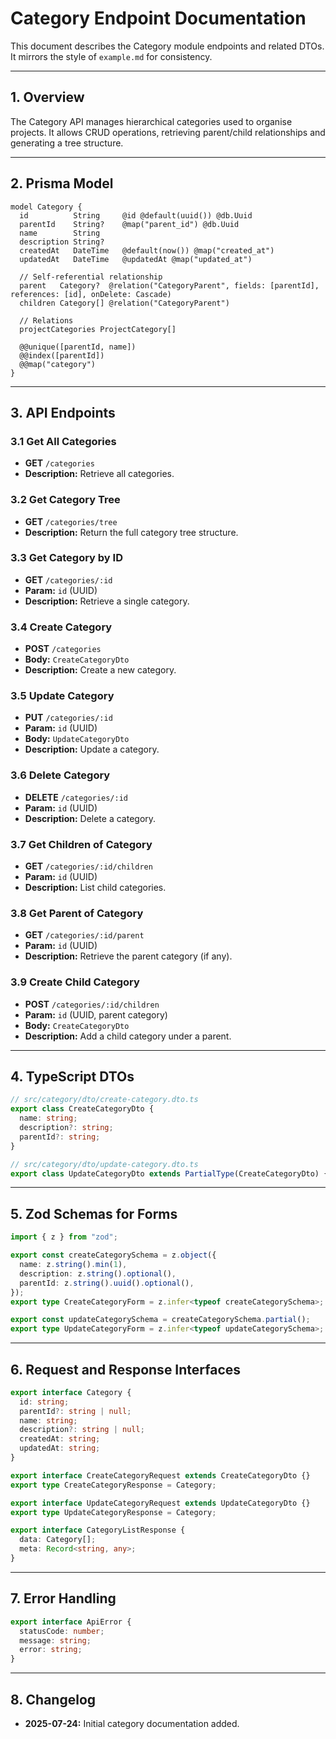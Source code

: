 # Category Endpoint Documentation

This document describes the Category module endpoints and related DTOs. It mirrors the style of `example.md` for consistency.

---

## 1. Overview

The Category API manages hierarchical categories used to organise projects. It allows CRUD operations, retrieving parent/child relationships and generating a tree structure.

---

## 2. Prisma Model

```prisma
model Category {
  id          String     @id @default(uuid()) @db.Uuid
  parentId    String?    @map("parent_id") @db.Uuid
  name        String
  description String?
  createdAt   DateTime   @default(now()) @map("created_at")
  updatedAt   DateTime   @updatedAt @map("updated_at")

  // Self-referential relationship
  parent   Category?  @relation("CategoryParent", fields: [parentId], references: [id], onDelete: Cascade)
  children Category[] @relation("CategoryParent")

  // Relations
  projectCategories ProjectCategory[]

  @@unique([parentId, name])
  @@index([parentId])
  @@map("category")
}
```

---

## 3. API Endpoints

### 3.1 Get All Categories
- **GET** `/categories`
- **Description:** Retrieve all categories.

### 3.2 Get Category Tree
- **GET** `/categories/tree`
- **Description:** Return the full category tree structure.

### 3.3 Get Category by ID
- **GET** `/categories/:id`
- **Param:** `id` (UUID)
- **Description:** Retrieve a single category.

### 3.4 Create Category
- **POST** `/categories`
- **Body:** `CreateCategoryDto`
- **Description:** Create a new category.

### 3.5 Update Category
- **PUT** `/categories/:id`
- **Param:** `id` (UUID)
- **Body:** `UpdateCategoryDto`
- **Description:** Update a category.

### 3.6 Delete Category
- **DELETE** `/categories/:id`
- **Param:** `id` (UUID)
- **Description:** Delete a category.

### 3.7 Get Children of Category
- **GET** `/categories/:id/children`
- **Param:** `id` (UUID)
- **Description:** List child categories.

### 3.8 Get Parent of Category
- **GET** `/categories/:id/parent`
- **Param:** `id` (UUID)
- **Description:** Retrieve the parent category (if any).

### 3.9 Create Child Category
- **POST** `/categories/:id/children`
- **Param:** `id` (UUID, parent category)
- **Body:** `CreateCategoryDto`
- **Description:** Add a child category under a parent.

---

## 4. TypeScript DTOs

```typescript
// src/category/dto/create-category.dto.ts
export class CreateCategoryDto {
  name: string;
  description?: string;
  parentId?: string;
}

// src/category/dto/update-category.dto.ts
export class UpdateCategoryDto extends PartialType(CreateCategoryDto) {}
```

---

## 5. Zod Schemas for Forms

```typescript
import { z } from "zod";

export const createCategorySchema = z.object({
  name: z.string().min(1),
  description: z.string().optional(),
  parentId: z.string().uuid().optional(),
});
export type CreateCategoryForm = z.infer<typeof createCategorySchema>;

export const updateCategorySchema = createCategorySchema.partial();
export type UpdateCategoryForm = z.infer<typeof updateCategorySchema>;
```

---

## 6. Request and Response Interfaces

```typescript
export interface Category {
  id: string;
  parentId?: string | null;
  name: string;
  description?: string | null;
  createdAt: string;
  updatedAt: string;
}

export interface CreateCategoryRequest extends CreateCategoryDto {}
export type CreateCategoryResponse = Category;

export interface UpdateCategoryRequest extends UpdateCategoryDto {}
export type UpdateCategoryResponse = Category;

export interface CategoryListResponse {
  data: Category[];
  meta: Record<string, any>;
}
```

---

## 7. Error Handling

```typescript
export interface ApiError {
  statusCode: number;
  message: string;
  error: string;
}
```

---

## 8. Changelog
- **2025-07-24:** Initial category documentation added.
